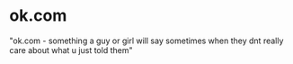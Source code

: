 # ok.com
"ok.com - something a guy or girl will say sometimes when they dnt really care about what u just told them"
